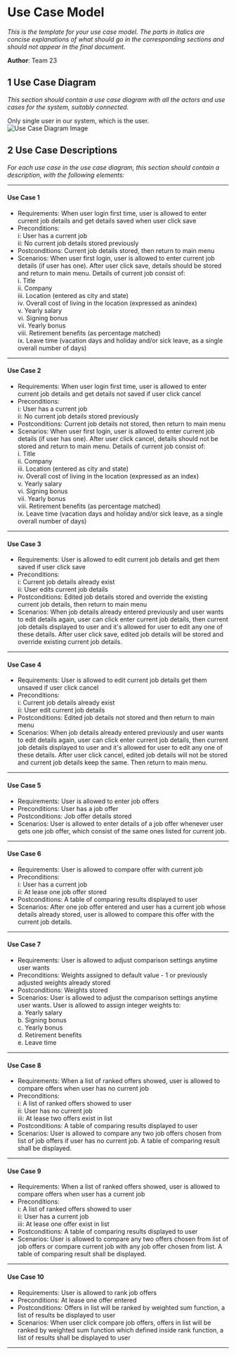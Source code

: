 # Use Case Model

*This is the template for your use case model. The parts in italics are concise explanations of what should go in the corresponding sections and should not appear in the final document.*

**Author**: Team 23


## 1 Use Case Diagram

*This section should contain a use case diagram with all the actors and use cases for the system, suitably connected.*

Only single user in our system, which is the user.
![Use Case Diagram Image](use_case_diagram.png)

## 2 Use Case Descriptions

*For each use case in the use case diagram, this section should contain a description, with the following elements:*


---
#### Use Case 1
- Requirements: When user login first time, user is allowed to enter current job details and get details saved when user click save
-  Preconditions: <br/>
i: User has a current job <br/>
ii: No current job details stored previously <br/>
-  Postconditions: Current job details stored, then return to main menu
- Scenarios: When user first login, user is allowed to enter current job details (if user has one). After user click save, details should be stored and return to main menu. Details of current job consist of:  
i. Title   <br/>
ii. Company   <br/>
iii. Location (entered as city and state) <br/>
iv. Overall cost of living in the location (expressed as an ​index​) <br/>
v. Yearly salary <br/>
vi. Signing bonus <br/>
vii. Yearly bonus <br/>
viii. Retirement benefits (as percentage matched) <br/>
ix. Leave time (vacation days and holiday and/or sick leave, as a single overall number of days) <br/>
---
#### Use Case 2
- Requirements: When user login first time, user is allowed to enter current job details and get details not saved if user click cancel
-  Preconditions:  <br/>
i: User has a current job<br/>
ii: No current job details stored previously<br/>
-  Postconditions: Current job details not stored, then return to main menu
- Scenarios: When user first login, user is allowed to enter current job details (if user has one). After user click cancel, details should not be stored and return to main menu. Details of current job consist of: <br/>
i. Title <br/>
ii. Company <br/>
iii. Location (entered as city and state) <br/>
iv. Overall cost of living in the location (expressed as an ​index​) <br/>
v. Yearly salary <br/>
vi. Signing bonus <br/>
vii. Yearly bonus <br/>
viii. Retirement benefits (as percentage matched) <br/>
ix. Leave time (vacation days and holiday and/or sick leave, as a single overall number of days) <br/>
---
#### Use Case 3
- Requirements: User is allowed to edit current job details and get them saved if user click save
-  Preconditions:  <br/>
i: Current job details already exist<br/>
ii: User edits current job details<br/>
-  Postconditions: Edited job details stored and override the existing current job details, then return to main menu
- Scenarios: When job details already entered previously and user wants to edit details again, user can click enter current job details, then current job details displayed to user and it's allowed for user to edit any one of these details. After user click save, edited job details will be stored and override existing current job details.
---
#### Use Case 4
- Requirements: User is allowed to edit current job details get them unsaved if user click cancel
-  Preconditions:  <br/>
i: Current job details already exist<br/>
ii: User edit current job details<br/>
-  Postconditions: Edited job details not stored and then return to main menu
- Scenarios: When job details already entered previously and user wants to edit details again, user can click enter current job details, then current job details displayed to user and it's allowed for user to edit any one of these details. After user click cancel, edited job details will not be stored and current job details keep the same. Then return to main menu.
---
#### Use Case 5
- Requirements: User is allowed to enter job offers
-  Preconditions: User has a job offer
-  Postconditions: Job offer details stored
- Scenarios: User is allowed to enter details of a job offer whenever user gets one job offer, which consist of the same ones listed for current job. 
---
#### Use Case 6
- Requirements: User is allowed to compare offer with current job
-  Preconditions:  <br/>
i: User has a current job<br/>
ii: At lease one job offer stored<br/>
-  Postconditions: A table of comparing results displayed to user
- Scenarios: After one job offer entered and user has a current job whose details already stored, user is allowed to compare this offer with the current job details.
---
#### Use Case 7
- Requirements: User is allowed to adjust comparison settings anytime user wants
-  Preconditions: Weights assigned to default value - 1 or previously adjusted weights already stored
-  Postconditions: Weights stored
- Scenarios: User is allowed to adjust the comparison settings anytime user wants. User is allowed to assign integer weights to: <br/>
a. Yearly salary<br/>
b. Signing bonus<br/>
c. Yearly bonus<br/>
d. Retirement benefits<br/>
e. Leave time<br/>
---
#### Use Case 8
- Requirements: When a list of ranked offers showed, user is allowed to compare offers when user has no current job
-  Preconditions: <br/>
i: A list of ranked offers showed to user<br/>
ii: User has no current job<br/>
iii: At lease two offers exist in list<br/>
-  Postconditions:  A table of comparing results displayed to user
- Scenarios: User is allowed to compare any two job offers chosen from list of job offers if user has no current job. A table of comparing result shall be displayed.
---
#### Use Case 9
- Requirements: When a list of ranked offers showed, user is allowed to compare offers when user has a current job
- Preconditions:  <br/>
i: A list of ranked offers showed to user<br/>
ii: User has a current job<br/>
iii: At lease one offer exist in list<br/>
-  Postconditions: A table of comparing results displayed to user
- Scenarios: User is allowed to compare any two offers chosen from list of job offers or compare current job with any job offer chosen from list. A table of comparing result shall be displayed.
---
#### Use Case 10
- Requirements: User is allowed to rank job offers
-  Preconditions: At lease one offer entered
-  Postconditions: Offers in list will be ranked by weighted sum function, a list of results be displayed to user
- Scenarios: When user click compare job offers, offers in list will be ranked by weighted sum function which defined inside rank function, a list of results shall be displayed to user
---
